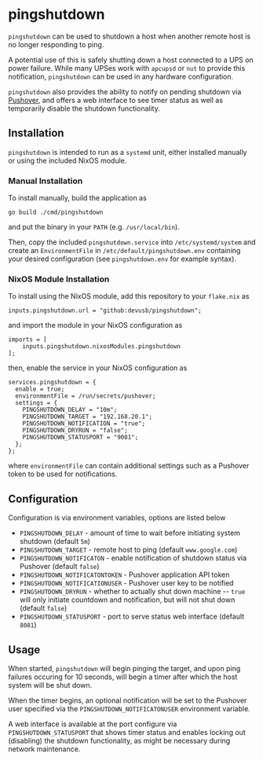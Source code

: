 # pingshutdown
`pingshutdown` can be used to shutdown a host when another remote host is no longer responding to ping.

A potential use of this is safely shutting down a host connected to a UPS on power failure. While many UPSes work with `apcupsd` or `nut` to provide this notification, `pingshutdown` can be used in any hardware configuration. 

`pingshutdown` also provides the ability to notify on pending shutdown via [Pushover](https://pushover.net), and offers a web interface to see timer status as well as temporarily disable the shutdown functionality.

## Installation
`pingshutdown` is intended to run as a `systemd` unit, either installed manually or using the included NixOS module. 

### Manual Installation
To install manually, build the application as 
```
go build ./cmd/pingshutdown
```
and put the binary in your `PATH` (e.g. `/usr/local/bin`). 

Then, copy the included `pingshutdown.service` into `/etc/systemd/system` and create an `EnvironmentFile` in `/etc/default/pingshutdown.env` containing your desired configuration (see `pingshutdown.env` for example syntax).

### NixOS Module Installation
To install using the NixOS module, add this repository to your `flake.nix` as
```
inputs.pingshutdown.url = "github:devusb/pingshutdown";
```
and import the module in your NixOS configuration as
```
imports = [
    inputs.pingshutdown.nixosModules.pingshutdown
];
```
then, enable the service in your NixOS configuration as
```
services.pingshutdown = {
  enable = true;
  environmentFile = /run/secrets/pushover;
  settings = {
    PINGSHUTDOWN_DELAY = "10m";
    PINGSHUTDOWN_TARGET = "192.168.20.1";
    PINGSHUTDOWN_NOTIFICATION = "true";
    PINGSHUTDOWN_DRYRUN = "false";
    PINGSHUTDOWN_STATUSPORT = "9081";
  };
};
```
where `environmentFile` can contain additional settings such as a Pushover token to be used for notifications.

## Configuration
Configuration is via environment variables, options are listed below

- `PINGSHUTDOWN_DELAY` - amount of time to wait before initiating system shutdown (default `5m`)
- `PINGSHUTDOWN_TARGET` - remote host to ping (default `www.google.com`)
- `PINGSHUTDOWN_NOTIFICATON` - enable notification of shutdown status via Pushover (default `false`)
- `PINGSHUTDOWN_NOTIFICATONTOKEN` - Pushover application API token
- `PINGSHUTDOWN_NOTIFICATIONUSER` - Pushover user key to be notified
- `PINGSHUTDOWN_DRYRUN` - whether to actually shut down machine -- `true` will only initiate countdown and notification, but will not shut down (default `false`)
- `PINGSHUTDOWN_STATUSPORT` - port to serve status web interface (default `8081`)

## Usage
When started, `pingshutdown` will begin pinging the target, and upon ping failures occuring for 10 seconds, will begin a timer after which the host system will be shut down. 

When the timer begins, an optional notification will be set to the Pushover user specified via the `PINGSHUTDOWN_NOTIFICATONUSER` environment variable. 

A web interface is available at the port configure via `PINGSHUTDOWN_STATUSPORT` that shows timer status and enables locking out (disabling) the shutdown functionality, as might be necessary during network maintenance.
